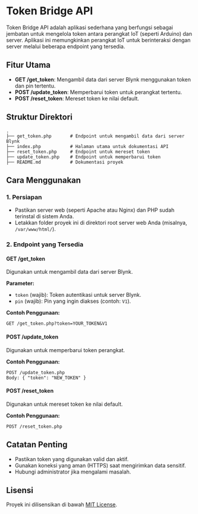 # Token Bridge API

Token Bridge API adalah aplikasi sederhana yang berfungsi sebagai jembatan untuk mengelola token antara perangkat IoT (seperti Arduino) dan server. Aplikasi ini memungkinkan perangkat IoT untuk berinteraksi dengan server melalui beberapa endpoint yang tersedia.

## Fitur Utama
- **GET /get_token**: Mengambil data dari server Blynk menggunakan token dan pin tertentu.
- **POST /update_token**: Memperbarui token untuk perangkat tertentu.
- **POST /reset_token**: Mereset token ke nilai default.

## Struktur Direktori
```
.
├── get_token.php       # Endpoint untuk mengambil data dari server Blynk
├── index.php           # Halaman utama untuk dokumentasi API
├── reset_token.php     # Endpoint untuk mereset token
├── update_token.php    # Endpoint untuk memperbarui token
├── README.md           # Dokumentasi proyek
```

## Cara Menggunakan

### 1. Persiapan
- Pastikan server web (seperti Apache atau Nginx) dan PHP sudah terinstal di sistem Anda.
- Letakkan folder proyek ini di direktori root server web Anda (misalnya, `/var/www/html/`).

### 2. Endpoint yang Tersedia

#### **GET /get_token**
Digunakan untuk mengambil data dari server Blynk.

**Parameter:**
- `token` (wajib): Token autentikasi untuk server Blynk.
- `pin` (wajib): Pin yang ingin diakses (contoh: `V1`).

**Contoh Penggunaan:**
```
GET /get_token.php?token=YOUR_TOKEN&V1
```

#### **POST /update_token**
Digunakan untuk memperbarui token perangkat.

**Contoh Penggunaan:**
```
POST /update_token.php
Body: { "token": "NEW_TOKEN" }
```

#### **POST /reset_token**
Digunakan untuk mereset token ke nilai default.

**Contoh Penggunaan:**
```
POST /reset_token.php
```

## Catatan Penting
- Pastikan token yang digunakan valid dan aktif.
- Gunakan koneksi yang aman (HTTPS) saat mengirimkan data sensitif.
- Hubungi administrator jika mengalami masalah.

## Lisensi
Proyek ini dilisensikan di bawah [MIT License](LICENSE).